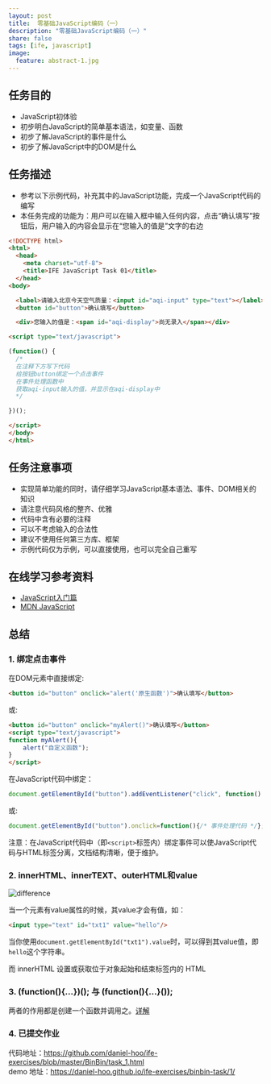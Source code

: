 ```yaml
---
layout: post
title:  零基础JavaScript编码（一）
description: "零基础JavaScript编码（一）"
share: false
tags: [ife, javascript]
image:
  feature: abstract-1.jpg
---
```

## 任务目的

- JavaScript初体验
- 初步明白JavaScript的简单基本语法，如变量、函数
- 初步了解JavaScript的事件是什么
- 初步了解JavaScript中的DOM是什么

## 任务描述

- 参考以下示例代码，补充其中的JavaScript功能，完成一个JavaScript代码的编写
- 本任务完成的功能为：用户可以在输入框中输入任何内容，点击“确认填写”按钮后，用户输入的内容会显示在“您输入的值是”文字的右边

```html
<!DOCTYPE html>
<html>
  <head>
    <meta charset="utf-8">
    <title>IFE JavaScript Task 01</title>
  </head>
<body>

  <label>请输入北京今天空气质量：<input id="aqi-input" type="text"></label>
  <button id="button">确认填写</button>

  <div>您输入的值是：<span id="aqi-display">尚无录入</span></div>

<script type="text/javascript">

(function() {
  /*    
  在注释下方写下代码
  给按钮button绑定一个点击事件
  在事件处理函数中
  获取aqi-input输入的值，并显示在aqi-display中
  */

})();

</script>
</body>
</html>
```

## 任务注意事项

- 实现简单功能的同时，请仔细学习JavaScript基本语法、事件、DOM相关的知识
- 请注意代码风格的整齐、优雅
- 代码中含有必要的注释
- 可以不考虑输入的合法性
- 建议不使用任何第三方库、框架
- 示例代码仅为示例，可以直接使用，也可以完全自己重写

## 在线学习参考资料

- <a href="http://www.imooc.com/view/36" target="_blank">JavaScript入门篇</a>
- <a href="https://developer.mozilla.org/zh-CN/docs/Web/JavaScript" target="_blank">MDN JavaScript</a>

## 总结

### 1. 绑定点击事件

在DOM元素中直接绑定:  

```html
<button id="button" onclick="alert('原生函数')">确认填写</button>
``` 
 
或:  

```html
<button id="button" onclick="myAlert()">确认填写</button>
<script type="text/javascript">
function myAlert(){
    alert("自定义函数");
}
</script>
```

在JavaScript代码中绑定：
  
```javascript
document.getElementById("button").addEventListener("click", function() {/* 事件处理代码 */}, false);
```  
或:  

```javascript
document.getElementById("button").onclick=function(){/* 事件处理代码 */};
```

注意：在JavaScript代码中（即`<script>`标签内）绑定事件可以使JavaScript代码与HTML标签分离，文档结构清晰，便于维护。

### 2. innerHTML、innerTEXT、outerHTML和value

![difference](http://i345.photobucket.com/albums/p392/daniel-hoo/20081124205003453_zps5emmhmx4.gif)

当一个元素有value属性的时候，其value才会有值，如：  

```html
<input type="text" id="txt1" value="hello"/>
```

当你使用`document.getElementById("txt1").value`时，可以得到其value值，即`hello`这个字符串。

而 innerHTML 设置或获取位于对象起始和结束标签内的 HTML

### 3. (function(){…})(); 与 (function(){…}()); 

两者的作用都是创建一个函数并调用之。<a href="https://www.zhihu.com/question/20292224" target="_blank">详解</a>

### 4. 已提交作业

代码地址：<a href="https://github.com/daniel-hoo/ife-exercises/blob/master/BinBin/task_1.html" target="_blank">https://github.com/daniel-hoo/ife-exercises/blob/master/BinBin/task_1.html</a>  
demo 地址：<a href="https://daniel-hoo.github.io/ife-exercises/binbin-task/1/" target="_blank">https://daniel-hoo.github.io/ife-exercises/binbin-task/1/</a>